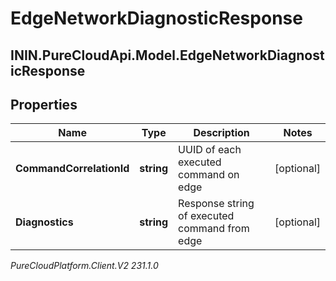 # EdgeNetworkDiagnosticResponse

## ININ.PureCloudApi.Model.EdgeNetworkDiagnosticResponse

## Properties

|Name | Type | Description | Notes|
|------------ | ------------- | ------------- | -------------|
| **CommandCorrelationId** | **string** | UUID of each executed command on edge | [optional] |
| **Diagnostics** | **string** | Response string of executed command from edge | [optional] |



_PureCloudPlatform.Client.V2 231.1.0_
